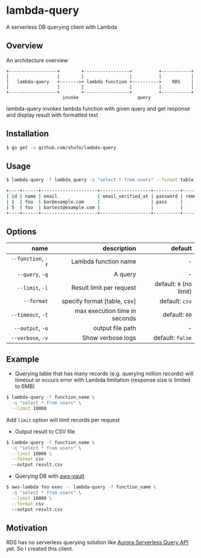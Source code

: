 # lambda-query

A serverless DB querying client with Lambda

## Overview

An architecture overview

```
+------------------+        +-----------------+          +-----------+
|                  |        |                 |          |           |
|   lambda-query   +------->+ lambda function +---------->    RDS    |
|                  |        |                 |          |           |
+------------------+        +-----------------+          +-----------+
                     invoke                      query
```

lambda-query invokes lambda function with given query and get response and display result with formatted text

## Installation

```bash
$ go get -u github.com/shufo/lambda-query
```

## Usage

```bash
$ lambda-query -f lambda_query -q "select * from users" --format table

+----+------+---------------------+-------------------+----------+----------------+------------+------------+
| id | name | email               | email_verified_at | password | remember_token | created_at | updated_at |
| 1  | foo  | bar@example.com     |                   | pass     |                |            |            |
| 5  | foo  | bartest@example.com |                   |          |                |            |            |
+----+------+---------------------+-------------------+----------+----------------+------------+------------+

```

## Options

|               name |                   description |                 default |
| -----------------: | ----------------------------: | ----------------------: |
| `--function`, `-f` |          Lambda function name |                      - |
|    `--query`, `-q` |                       A query |                      - |
|    `--limit`, `-l` |      Result limit per request | default: `0` (no limit) |
|         `--format` |   specify format [table, csv] |          default: `csv` |
|  `--timeout`, `-t` | max execution time in seconds |           default: `60` |
|   `--output`, `-o` |              output file path |                      - |
|  `--verbose`, `-v` |             Show verbose logs |        default: `false` |

## Example


- Querying table that has many records (e.g. querying million records) will timeout or occurs error with Lambda limitation (response size is limited to 6MB)

```bash
$ lambda-query -f function_name \
  -q "select * from users" \
  --limit 10000
```

Add `limit` option will limit records per request 

- Output result to CSV file

```bash
$ lambda-query -f function_name \
  -q "select * from users" \
  --limit 10000 \
  --format csv
  --output result.csv
```

- Querying DB with [aws-vault](https://github.com/99designs/aws-vault) 

```bash
$ aws-lambda foo exec -- lambda-query -f function_name \
  -q "select * from users" \
  --limit 10000 \
  --format csv
  --output result.csv
```

## Motivation

RDS has no serverless querying solution like [Aurora Serverless Query API](https://docs.aws.amazon.com/AmazonRDS/latest/AuroraUserGuide/data-api.html) yet. So I created this client.
